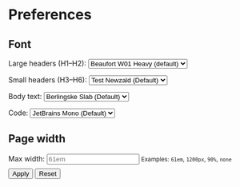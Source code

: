 # Preferences

## Font

<div class="font-prefs">
<p>
<label for="font-large">Large headers (H1–H2):</label>
<select id="font-large">
<option value='"Beaufort W01 Heavy", var(--md-text-font), serif'>Beaufort W01 Heavy (default)</option>
<option value='"Test Newzald", var(--md-text-font), serif'>Test Newzald</option>
<option value='"Source Serif 4"'>Source Serif 4</option>
<option value='"Inter", var(--md-text-font), sans-serif'>Inter</option>
<option value='"system-ui", var(--md-text-font), serif'>System UI</option>
</select>
</p>

<p>
<label for="font-small">Small headers (H3–H6):</label>
<select id="font-small">
<option value='"Test Newzald", var(--md-text-font), serif'>Test Newzald (Default)</option>
<option value='"Beaufort W01 Heavy", var(--md-text-font), serif'>Beaufort W01 Heavy</option>
<option value='"Source Serif 4"'>Source Serif 4</option>
<option value='"Inter", var(--md-text-font), sans-serif'>Inter</option>
<option value='"system-ui", var(--md-text-font), serif'>System UI</option>
</select>
</p>

<p>
<label for="font-text">Body text:</label>
<select id="font-text">
<option value='"BerlingskeSlab-DBd", Georgia, "Times New Roman", serif'>Berlingske Slab (Default)</option>
<option value='"Source Serif 4"'>Source Serif 4</option>
<option value='"Inter", -apple-system, BlinkMacSystemFont, "Segoe UI", Roboto, Ubuntu, "Helvetica Neue", Arial, "Noto Sans", sans-serif'>Inter</option>
<option value='-apple-system, BlinkMacSystemFont, "Segoe UI", Roboto, Ubuntu, "Helvetica Neue", Arial, "Noto Sans", sans-serif'>System UI</option>
</select>
</p>

<p>
<label for="font-code">Code:</label>
<select id="font-code">
<option value='"JetBrains Mono", ui-monospace, SFMono-Regular, Menlo, Consolas, monospace'>JetBrains Mono (Default)</option>
<option value='"Fira Code", ui-monospace, SFMono-Regular, Menlo, Consolas, monospace'>Fira Code</option>
<option value='ui-monospace, SFMono-Regular, Menlo, Consolas, monospace'>System Monospace</option>
</select>
</p>
</div>

## Page width

<div class="width-prefs">
  <label for="width-input">Max width:</label>
  <input id="width-input"
         type="text"
         inputmode="decimal"
         placeholder="61em"
         pattern="^\s*(none|full|(\d+(\.\d+)?)(em|rem|px|%))\s*$"
         title="Use: 61em, 1200px, 90%, or 'none'/'full'">
  <small>Examples: <code>61em</code>, <code>1200px</code>, <code>90%</code>, <code>none</code></small>
  <div style="margin-top:.5rem;">
    <button id="width-apply" type="button">Apply</button>
    <button id="width-reset" type="button">Reset</button>
  </div>
</div>